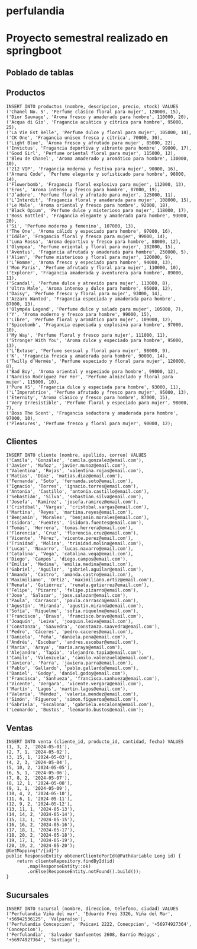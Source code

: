 # perfulandia
<h1>Proyecto semestral realizado en springboot</h1>

<h2>Poblado de tablas</h2>

<h2>Productos</h2>
<code>INSERT INTO productos (nombre, descripcion, precio, stock) VALUES
('Chanel No. 5', 'Perfume clásico floral para mujer', 120000, 15),
('Dior Sauvage', 'Aroma fresco y amaderado para hombre', 110000, 20),
('Acqua di Gio', 'Fragancia acuática y cítrica para hombre', 95000, 25),
('La Vie Est Belle', 'Perfume dulce y floral para mujer', 105000, 18),
('CK One', 'Fragancia unisex fresca y cítrica', 70000, 30),
('Light Blue', 'Aroma fresco y afrutado para mujer', 85000, 22),
('Invictus', 'Fragancia deportiva y vibrante para hombre', 99000, 17),
('Good Girl', 'Perfume oriental floral para mujer', 115000, 12),
('Bleu de Chanel', 'Aroma amaderado y aromático para hombre', 130000, 10),
('212 VIP', 'Fragancia moderna y festiva para mujer', 90000, 16),
('Armani Code', 'Perfume elegante y sofisticado para hombre', 98000, 14),
('Flowerbomb', 'Fragancia floral explosiva para mujer', 112000, 13),
('Eros', 'Aroma intenso y fresco para hombre', 87000, 19),
('J’adore', 'Perfume floral y afrutado para mujer', 125000, 11),
('L’Interdit', 'Fragancia floral y amaderada para mujer', 108000, 15),
('Le Male', 'Aroma oriental y fresco para hombre', 92000, 18),
('Black Opium', 'Perfume dulce y misterioso para mujer', 118000, 17),
('Boss Bottled', 'Fragancia elegante y amaderada para hombre', 93000, 20),
('Si', 'Perfume moderno y femenino', 107000, 13),
('The One', 'Aroma cálido y especiado para hombre', 97000, 16),
('Idôle', 'Fragancia floral y fresca para mujer', 99000, 14),
('Luna Rossa', 'Aroma deportivo y fresco para hombre', 88000, 12),
('Olympea', 'Perfume oriental y floral para mujer', 102000, 15),
('Aventus', 'Fragancia afrutada y amaderada para hombre', 250000, 5),
('Alien', 'Perfume misterioso y floral para mujer', 120000, 9),
('L’Homme', 'Aroma fresco y especiado para hombre', 94000, 13),
('Mon Paris', 'Perfume afrutado y floral para mujer', 110000, 10),
('Explorer', 'Fragancia amaderada y aventurera para hombre', 89000, 11),
('Scandal', 'Perfume dulce y atrevido para mujer', 113000, 8),
('Ultra Male', 'Aroma intenso y dulce para hombre', 95000, 12),
('Daisy', 'Perfume fresco y floral para mujer', 93000, 14),
('Azzaro Wanted', 'Fragancia especiada y amaderada para hombre', 87000, 13),
('Olympéa Legend', 'Perfume dulce y salado para mujer', 105000, 7),
('Y', 'Aroma moderno y fresco para hombre', 99000, 15),
('Libre', 'Perfume floral y aromático para mujer', 109000, 12),
('Spicebomb', 'Fragancia especiada y explosiva para hombre', 97000, 10),
('My Way', 'Perfume floral y fresco para mujer', 111000, 11),
('Stronger With You', 'Aroma dulce y especiado para hombre', 95000, 13),
('L’Extase', 'Perfume sensual y floral para mujer', 98000, 9),
('K', 'Fragancia fresca y amaderada para hombre', 90000, 14),
('Twilly d’Hermès', 'Perfume especiado y floral para mujer', 120000, 8),
('Bad Boy', 'Aroma oriental y especiado para hombre', 99000, 12),
('Narciso Rodriguez For Her', 'Perfume almizclado y floral para mujer', 115000, 10),
('Pure XS', 'Fragancia dulce y especiada para hombre', 93000, 11),
('L’Imperatrice', 'Perfume afrutado y fresco para mujer', 95000, 13),
('Eternity', 'Aroma clásico y fresco para hombre', 87000, 15),
('Very Irresistible', 'Perfume floral y especiado para mujer', 98000, 7),
('Boss The Scent', 'Fragancia seductora y amaderada para hombre', 97000, 10),
('Pleasures', 'Perfume fresco y floral para mujer', 90000, 12);</code>

<h2>Clientes</h2>
<code>INSERT INTO cliente (nombre, apellido, correo) VALUES
('Camila', 'González', 'camila.gonzalez@email.com'),
('Javier', 'Muñoz', 'javier.munoz@email.com'),
('Valentina', 'Rojas', 'valentina.rojas@email.com'),
('Matías', 'Díaz', 'matias.diaz@email.com'),
('Fernanda', 'Soto', 'fernanda.soto@email.com'),
('Ignacio', 'Torres', 'ignacio.torres@email.com'),
('Antonia', 'Castillo', 'antonia.castillo@email.com'),
('Sebastián', 'Silva', 'sebastian.silva@email.com'),
('Josefa', 'Ramírez', 'josefa.ramirez@email.com'),
('Cristóbal', 'Vargas', 'cristobal.vargas@email.com'),
('Martina', 'Reyes', 'martina.reyes@email.com'),
('Benjamín', 'Morales', 'benjamin.morales@email.com'),
('Isidora', 'Fuentes', 'isidora.fuentes@email.com'),
('Tomás', 'Herrera', 'tomas.herrera@email.com'),
('Florencia', 'Cruz', 'florencia.cruz@email.com'),
('Vicente', 'Pérez', 'vicente.perez@email.com'),
('Trinidad', 'Molina', 'trinidad.molina@email.com'),
('Lucas', 'Navarro', 'lucas.navarro@email.com'),
('Catalina', 'Vega', 'catalina.vega@email.com'),
('Diego', 'Campos', 'diego.campos@email.com'),
('Emilia', 'Medina', 'emilia.medina@email.com'),
('Gabriel', 'Aguilar', 'gabriel.aguilar@email.com'),
('Amanda', 'Castro', 'amanda.castro@email.com'),
('Maximiliano', 'Ortiz', 'maximiliano.ortiz@email.com'),
('Renata', 'Gutiérrez', 'renata.gutierrez@email.com'),
('Felipe', 'Pizarro', 'felipe.pizarro@email.com'),
('Jose', 'Salazar', 'jose.salazar@email.com'),
('Paula', 'Carrasco', 'paula.carrasco@email.com'),
('Agustín', 'Miranda', 'agustin.miranda@email.com'),
('Sofía', 'Riquelme', 'sofia.riquelme@email.com'),
('Francisco', 'Bravo', 'francisco.bravo@email.com'),
('Joaquín', 'Leiva', 'joaquin.leiva@email.com'),
('Constanza', 'Saavedra', 'constanza.saavedra@email.com'),
('Pedro', 'Cáceres', 'pedro.caceres@email.com'),
('Daniela', 'Peña', 'daniela.pena@email.com'),
('Andrés', 'Escobar', 'andres.escobar@email.com'),
('María', 'Araya', 'maria.araya@email.com'),
('Alejandro', 'Tapia', 'alejandro.tapia@email.com'),
('Camilo', 'Valenzuela', 'camilo.valenzuela@email.com'),
('Javiera', 'Parra', 'javiera.parra@email.com'),
('Pablo', 'Gallardo', 'pablo.gallardo@email.com'),
('Daniel', 'Godoy', 'daniel.godoy@email.com'),
('Francisca', 'Sanhueza', 'francisca.sanhueza@email.com'),
('Vicente', 'Vergara', 'vicente.vergara@email.com'),
('Martín', 'Lagos', 'martin.lagos@email.com'),
('Valeria', 'Méndez', 'valeria.mendez@email.com'),
('Simón', 'Figueroa', 'simon.figueroa@email.com'),
('Gabriela', 'Escalona', 'gabriela.escalona@email.com'),
('Leonardo', 'Bustos', 'leonardo.bustos@email.com');</code>

<h2>Ventas</h2>
<code>INSERT INTO venta (cliente_id, producto_id, cantidad, fecha) VALUES
(1, 3, 2, '2024-05-01'),
(2, 7, 1, '2024-05-02'),
(3, 15, 1, '2024-05-03'),
(4, 2, 3, '2024-05-04'),
(5, 10, 2, '2024-05-05'),
(6, 5, 1, '2024-05-06'),
(7, 8, 2, '2024-05-07'),
(8, 12, 1, '2024-05-08'),
(9, 1, 1, '2024-05-09'),
(10, 4, 2, '2024-05-10'),
(11, 6, 1, '2024-05-11'),
(12, 9, 2, '2024-05-12'),
(13, 11, 1, '2024-05-13'),
(14, 14, 2, '2024-05-14'),
(15, 13, 1, '2024-05-15'),
(16, 16, 2, '2024-05-16'),
(17, 18, 1, '2024-05-17'),
(18, 20, 2, '2024-05-18'),
(19, 17, 1, '2024-05-19'),
(20, 19, 2, '2024-05-20');
@GetMapping("/{id}")
public ResponseEntity<Cliente> obtenerClientePorId(@PathVariable Long id) {
    return clienteRepository.findById(id)
        .map(ResponseEntity::ok)
        .orElse(ResponseEntity.notFound().build());
}</code>

<h2>Sucursales</h2>
<code>INSERT INTO sucursal (nombre, direccion, telefono, ciudad) VALUES
('Perfulandia Viña del mar', 'Eduardo Frei 3326, Viña del Mar', '+56942536125', 'Valparaíso'),
('Perfulandia Concepcion', 'Paicaví 2222, Conecpcion', '+56974927364', 'Concepcion'),
('Perfulandia', 'Salvador Sanfuentes 2608, Barrio Meiggs', '+56974927364', 'Santiago');</code>
